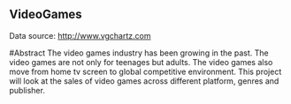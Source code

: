 ## VideoGames
Data source: http://www.vgchartz.com

#Abstract
The video games industry has been growing in the past. The video games are not only for teenages but adults. The video games also move from home tv screen to global competitive environment. This project will look at the sales of video games across different platform, genres and publisher.
